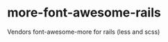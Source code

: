 more-font-awesome-rails
=======================

Vendors font-awesome-more for rails (less and scss)